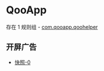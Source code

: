 # QooApp

存在 1 规则组 - [com.qooapp.qoohelper](/src/apps/com.qooapp.qoohelper.ts)

## 开屏广告

- [快照-0](https://i.gkd.li/import/import/12843901)
